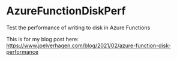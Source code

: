 # AzureFunctionDiskPerf
Test the performance of writing to disk in Azure Functions

This is for my blog post here:
https://www.joelverhagen.com/blog/2021/02/azure-function-disk-performance
